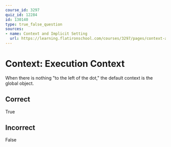 ```yaml
---
course_id: 3297
quiz_id: 12284
id: 130140
type: true_false_question
sources:
- name: Context and Implicit Setting
  url: https://learning.flatironschool.com/courses/3297/pages/context-and-implicit-setting
---
```


# Context: Execution Context

When there is nothing "to the left of the dot," the default context is the global object.

## Correct

True

## Incorrect

False
